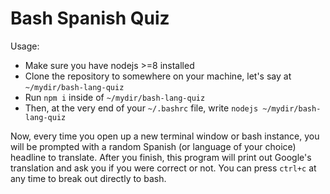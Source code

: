 # Bash Spanish Quiz

Usage:
* Make sure you have nodejs >=8 installed
* Clone the repository to somewhere on your machine, let's say at `~/mydir/bash-lang-quiz`
* Run `npm i` inside of `~/mydir/bash-lang-quiz`
* Then, at the very end of your `~/.bashrc` file, write `nodejs ~/mydir/bash-lang-quiz`

Now, every time you open up a new terminal window or bash instance, you will be prompted with a random Spanish (or language of your choice) headline to translate.
After you finish, this program will print out Google's translation and ask you if you were correct or not.
You can press `ctrl+c` at any time to break out directly to bash.
